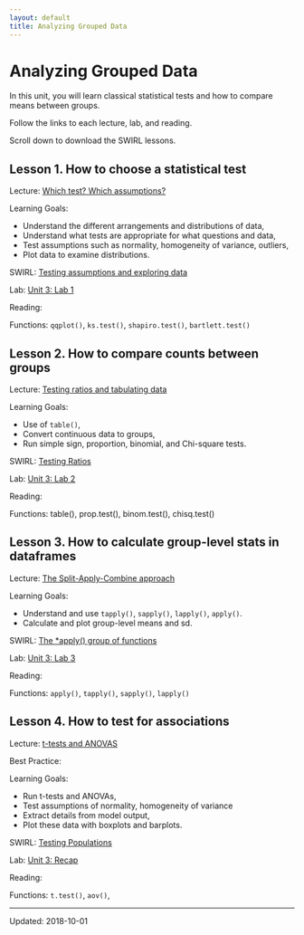 ```yaml
---
layout: default
title: Analyzing Grouped Data
---
```


# Analyzing Grouped Data

In this unit, you will learn classical statistical tests and how to compare means between groups.

Follow the links to each lecture, lab, and reading.

Scroll down to download the SWIRL lessons.


## Lesson 1. How to choose a statistical test

Lecture: [Which test? Which assumptions?](/which-test.html)

Learning Goals:

 - Understand the different arrangements and distributions of data,
 - Understand what tests are appropriate for what questions and data,
 - Test assumptions such as normality, homogeneity of variance, outliers,
 - Plot data to examine distributions.

SWIRL: [Testing assumptions and exploring data](data-exploration.html)

Lab: [Unit 3: Lab 1](../unit3/labs.html)

Reading:

Functions: `qqplot()`, `ks.test()`, `shapiro.test()`, `bartlett.test()`


## Lesson 2. How to compare counts between groups

Lecture: [Testing ratios and tabulating data](/testing-ratios.html)

Learning Goals:

 - Use of `table()`,
 - Convert continuous data to groups,
 - Run simple sign, proportion, binomial, and Chi-square tests.

SWIRL: [Testing Ratios](testing-ratios.html)

Lab: [Unit 3: Lab 2](../unit3/labs.html)

Reading:

Functions: table(), prop.test(), binom.test(), chisq.test()

## Lesson 3. How to calculate group-level stats in dataframes

Lecture: [The Split-Apply-Combine approach](group-means.html)

Learning Goals:

 - Understand and use `tapply()`, `sapply()`, `lapply()`, `apply()`.
 - Calculate and plot group-level means and sd.

SWIRL: [The *apply() group of functions](/swirl/apply.html)

Lab: [Unit 3: Lab 3](/labs.html)

Reading:

Functions: `apply()`, `tapply()`, `sapply()`, `lapply()`


## Lesson 4. How to test for associations

Lecture: [t-tests and ANOVAS](/anova.html)

Best Practice:

Learning Goals:

 - Run t-tests and ANOVAs,
 - Test assumptions of normality, homogeneity of variance
 - Extract details from model output,
 - Plot these data with boxplots and barplots.

SWIRL: [Testing Populations](/swirl/testing-populations.html)

Lab: [Unit 3: Recap](../unit3/labs.html)

Reading:

Functions: `t.test()`, `aov()`,

 - - -
 
 Updated: 2018-10-01
 
